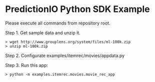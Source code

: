 PredictionIO Python SDK Example
===============================

Please execute all commands from repository root.

Step 1. Get sample data and unzip it.

    > wget http://www.grouplens.org/system/files/ml-100k.zip
    > unzip ml-100k.zip

Step 2. Configurate examples/itemrec/movies/appdata.py

Step 3. Run this app:

    > python -m examples.itemrec.movies.movie_rec_app
